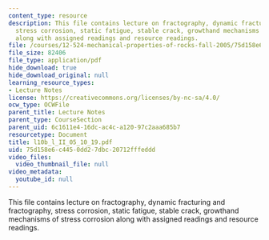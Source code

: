 ```yaml
---
content_type: resource
description: This file contains lecture on fractography, dynamic fracturing and fractography,
  stress corrosion, static fatigue, stable crack, growthand mechanisms of stress corrosion
  along with assigned readings and resource readings.
file: /courses/12-524-mechanical-properties-of-rocks-fall-2005/75d158e6c4450dd27dbc20712fffeddd_l10b_l_II_05_10_19.pdf
file_size: 82406
file_type: application/pdf
hide_download: true
hide_download_original: null
learning_resource_types:
- Lecture Notes
license: https://creativecommons.org/licenses/by-nc-sa/4.0/
ocw_type: OCWFile
parent_title: Lecture Notes
parent_type: CourseSection
parent_uid: 6c1611e4-16dc-ac4c-a120-97c2aaa685b7
resourcetype: Document
title: l10b_l_II_05_10_19.pdf
uid: 75d158e6-c445-0dd2-7dbc-20712fffeddd
video_files:
  video_thumbnail_file: null
video_metadata:
  youtube_id: null
---
```

This file contains lecture on fractography, dynamic fracturing and fractography, stress corrosion, static fatigue, stable crack, growthand mechanisms of stress corrosion along with assigned readings and resource readings.